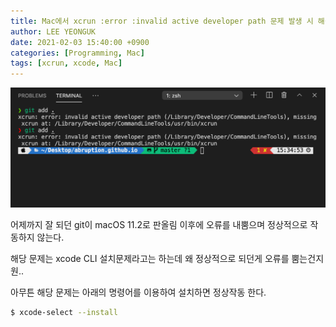 ```yaml
---
title: Mac에서 xcrun :error :invalid active developer path 문제 발생 시 해결 방법
author: LEE YEONGUK
date: 2021-02-03 15:40:00 +0900
categories: [Programming, Mac]
tags: [xcrun, xcode, Mac]
---
```


![xcrun](/assets/img/sample/xcrun.png)

어제까지 잘 되던 git이 macOS 11.2로 판올림 이후에 오류를 내뿜으며 정상적으로 작동하지 않는다.

해당 문제는 xcode CLI 설치문제라고는 하는데 왜 정상적으로 되던게 오류를 뿜는건지 원..

아무튼 해당 문제는 아래의 명령어를 이용하여 설치하면 정상작동 한다.

~~~bash
$ xcode-select --install
~~~